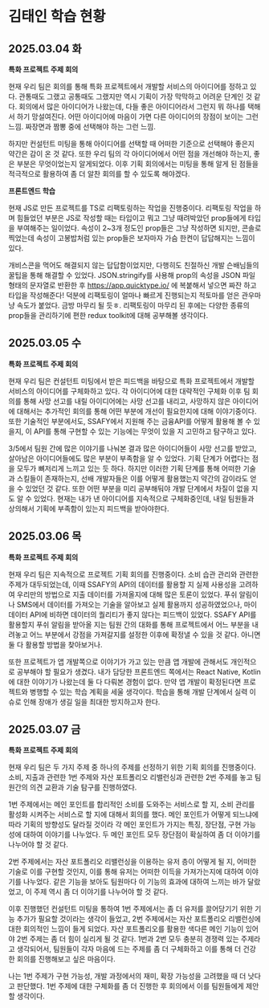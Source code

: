 # 김태인 학습 현황

## 2025.03.04 화
**특화 프로젝트 주제 회의**

현재 우리 팀은 회의를 통해 특화 프로젝트에서 개발할 서비스의 아이디어를 정하고 있다. 관통때도 그랬고 공통때도 그랬지만 역시 기획이 가장 막막하고 어려운 단계인 것 같다. 회의에서 많은 아이디어가 나왔는데, 다들 좋은 아이디어라서 그런지 뭐 하나를 택해서 하기 망설여진다. 어떤 아이디어에 마음이 가면 다른 아이디어의 장점이 보이는 그런 느낌. 짜장면과 짬뽕 중에 선택해야 하는 그런 느낌. 

하지만 컨설턴트 미팅을 통해 아이디어를 선택할 때 어떠한 기준으로 선택해야 좋은지 약간은 감이 온 것 같다. 또한 우리 팀의 각 아이디어에서 어떤 점을 개선해야 하는지, 좋은 부분은 무엇이었는지 알게되었다. 이후 기획 회의에서는 미팅을 통해 알게 된 점들을 적극적으로 활용하여 좀 더 알찬 회의를 할 수 있도록 해야겠다.  

**프론트엔드 학습**  

현재 JS로 만든 프로젝트를 TS로 리팩토링하는 작업을 진행중이다. 리팩토링 작업을 하며 힘들었던 부분은 JS로 작성할 때는 타입이고 뭐고 그냥 때려박았던 prop들에게 타입을 부여해주는 일이었다. 속성이 2~3개 정도인 prop들은 그냥 작성하면 되지만, 콘솔로 찍었는데 속성이 고봉밥처럼 있는 prop들은 보자마자 가슴 한켠이 답답해지는 느낌이 있다.  

개비스콘을 먹어도 해결되지 않는 답답함이었지만, 다행히도 친절하신 개발 슨배님들의 꿀팁을 통해 해결할 수 있었다. JSON.stringify를 사용해 prop의 속성을 JSON 파일 형태의 문자열로 반환한 후 https://app.quicktype.io/ 에 복붙해서 넣으면 짜잔 하고 타입을 작성해준다! 덕분에 리팩토링이 얼마나 빠르게 진행되는지 적토마를 얻은 관우마냥 속도가 붙었다. 금방 마무리 될 듯ㅎ. 리팩토링이 마무리 된 후에는 다양한 종류의 prop들을 관리하기에 편한 redux toolkit에 대해 공부해볼 생각이다.

## 2025.03.05 수
**특화 프로젝트 주제 회의**

현재 우리 팀은 컨설턴트 미팅에서 받은 피드백을 바탕으로 특화 프로젝트에서 개발할 서비스의 아이디어를 구체화하고 있다. 각 아이디어에 대한 대략적인 구체화 이후 팀 회의를 통해 사망 선고를 내릴 아이디어에는 사망 선고를 내리고, 사망하지 않은 아이디어에 대해서는 추가적인 회의를 통해 어떤 부분에 개선이 필요한지에 대해 이야기중이다. 또한 기술적인 부분에서도, SSAFY에서 지원해 주는 금융API를 어떻게 활용해 볼 수 있을지, 이 API를 통해 구현할 수 있는 기능에는 무엇이 있을 지 고민하고 탐구하고 있다.

3/5에서 팀원 간에 많은 이야기를 나눠본 결과 많은 아이디어들이 사망 선고를 받았고, 살아남은 아이디어들에도 많은 부분이 부족함을 알 수 있었다. 기획 단계가 어렵다는 점을 모두가 뼈저리게 느끼고 있는 듯 하다. 하지만 이러한 기획 단계를 통해 어떠한 기술과 스킬들이 존재하는지, 선배 개발자들은 이를 어떻게 활용했는지 약간의 감이라도 얻을 수 있었던 것 같다. 또한 어떤 부분을 미리 공부해둬야 개발 단계에서 차질이 없을 지도 알 수 있었다. 현재는 내가 낸 아이디어를 지속적으로 구체화중인데, 내일 팀원들과 상의해서 기획에 부족함이 있는지 피드백을 받아야한다.

## 2025.03.06 목
**특화 프로젝트 주제 회의**

현재 우리 팀은 지속적으로 프로젝트 기획 회의를 진행중이다. 소비 습관 관리와 관련한 주제가 대두되었는데, 이때 SSAFY의 API의 데이터를 활용할 지 실제 사용성을 고려하여 우리만의 방법으로 지출 데이터를 가져올지에 대해 많은 토론이 있었다. 푸쉬 알림이나 SMS에서 데이터를 가져오는 기술을 알아보고 실제 활용까지 성공하였었으나, 마이데이터 API에 비하면 데이터의 퀄리티가 좋지 않다는 피드백이 있었다. SSAFY API를 활용할지 푸쉬 알림을 받아올 지는 팀원 간의 대화를 통해 프로젝트에서 어느 부분을 내려놓고 어느 부분에서 강점을 가져갈지를 설정한 이후에 확정낼 수 있을 것 같다. 아니면 둘 다 활용할 방법을 찾아보거나.

또한 프로젝트가 앱 개발쪽으로 이야기가 가고 있는 만큼 앱 개발에 관해서도 개인적으로 공부해야 할 필요가 생겼다. 내가 담당한 프론트엔드 쪽에서는 React Native, Kotlin에 대한 이야기가 나왔는데 둘 다 다뤄본 경험이 없다. 만약 앱 개발이 확정된다면 프로젝트와 병행할 수 있는 학습 계획을 세울 생각이다. 학습을 통해 개발 단계에서 실력 이슈로 인해 장애가 생길 일을 최대한 방지하고자 한다.

## 2025.03.07 금
**특화 프로젝트 주제 회의**

현재 우리 팀은 두 가지 주제 중 하나의 주제를 선정하기 위한 기획 회의를 진행중이다. 소비, 지출과 관련한 1번 주제와 자산 포트폴리오 리밸런싱과 관련한 2번 주제를 놓고 팀원간의 의견 교환과 기술 탐구를 진행하였다. 

1번 주제에서는 메인 포인트를 합리적인 소비를 도와주는 서비스로 할 지, 소비 관리를 활성화 시켜주는 서비스로 할 지에 대해서 회의를 했다. 메인 포인트가 어떻게 되느냐에 따라 기획의 방향성도 달라질 것이라 각 메인 포인트가 가지는 특징, 장단점, 구현 가능성에 대하여 이야기를 나누었다. 두 메인 포인트 모두 장단점이 확실하여 좀 더 이야기를 나누어야 할 것 같다.

2번 주제에서는 자산 포트폴리오 리밸런싱을 이용하는 유저 층이 어떻게 될 지, 어떠한 기술로 이를 구현할 것인지, 이를 통해 유저는 어떠한 이득을 가져가는지에 대하여 이야기를 나누었다. 같은 기능을 보아도 팀원마다 이 기능의 효과에 대하여 느끼는 바가 달랐었고, 이 주제 역시 좀 더 이야기를 나누어야 할 것 같다.

이후 진행했던 컨설턴트 미팅을 통하여 1번 주제에서는 좀 더 유저를 끌어당기기 위한 기능 추가가 필요할 것이라는 생각이 들었고, 2번 주제에서는 자산 포트폴리오 리밸런싱에 대한 회의적인 느낌이 들게 되었다. 자산 포트폴리오를 활용한 색다른 메인 기능이 있어야 2번 주제는 좀 더 힘이 실리게 될 것 같다. 1번과 2번 모두 충분히 경쟁력 있는 주제라고 생각되어서, 팀원들이 각자 마음에 드는 주제를 좀 더 구체화하고 이를 통해 더 건강한 회의를 진행해보고 싶은 마음이다.

나는 1번 주제가 구현 가능성, 개발 과정에서의 재미, 확장 가능성을 고려했을 때 더 낫다고 판단했다. 1번 주제에 대한 구체화를 좀 더 진행한 후 회의에서 이를 팀원들에게 제안할 생각이다.
